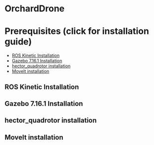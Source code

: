 # OrchardDrone

# Prerequisites (click for installation guide)
  - [ROS Kinetic Installation](#ROS-Kinetic-Installation)
  - [Gazebo 7.16.1 Installation](#Gazebo-7.16.1-installation)
  - [hector_quadrotor installation](#hector_quadrotor-package-installation)
  - [MoveIt installation](#MoveIt-1-installation)
  
## ROS Kinetic Installation

## Gazebo 7.16.1 Installation

## hector_quadrotor installation

## MoveIt installation
